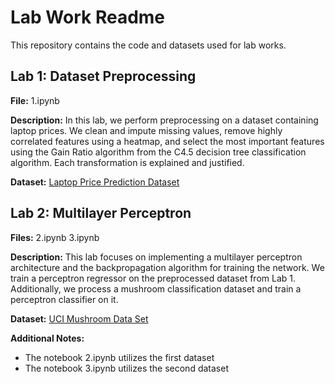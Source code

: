 # Lab Work Readme

This repository contains the code and datasets used for lab works.

## Lab 1: Dataset Preprocessing

**File:** 1.ipynb

**Description:** In this lab, we perform preprocessing on a dataset containing laptop prices. We clean and impute missing values, remove highly correlated features using a heatmap, and select the most important features using the Gain Ratio algorithm from the C4.5 decision tree classification algorithm. Each transformation is explained and justified.

**Dataset:** [Laptop Price Prediction Dataset](https://www.kaggle.com/datasets/mrsimple07/laptoppriceprediction?select=Laptop_price.csv)

## Lab 2: Multilayer Perceptron

**Files:** 2.ipynb 3.ipynb

**Description:** This lab focuses on implementing a multilayer perceptron architecture and the backpropagation algorithm for training the network. We train a perceptron regressor on the preprocessed dataset from Lab 1. Additionally, we process a mushroom classification dataset and train a perceptron classifier on it.

**Dataset:** [UCI Mushroom Data Set](https://archive.ics.uci.edu/ml/datasets/Mushroom)

**Additional Notes:** 
- The notebook 2.ipynb utilizes the first dataset
- The notebook 3.ipynb utilizes the second dataset
